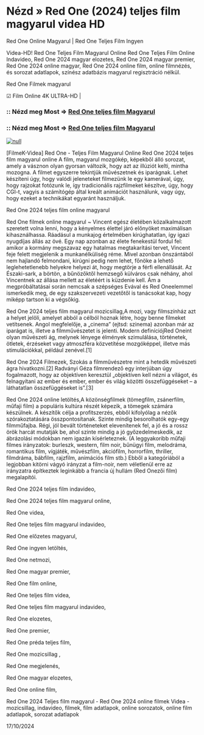 # Nézd » Red One (2024) teljes film magyarul videa HD




Red One Online Magyarul | Red One Teljes Film Ingyen

Videa-HD! Red One Teljes Film Magyarul Online Red One Teljes Film Online Indavideo, Red One 2024 magyar elozetes, Red One 2024 magyar premier, Red One 2024 online magyar, Red One 2024 online film, online filmnézés, és sorozat adatlapok, színész adatbázis magyarul regisztráció nélkül.

Red One Filmek magyarul

☑ Film Online 4K ULTRA-HD |

### :: Nézd meg Most => [Red One teljes film Magyarul](https://t.co/RJH20ZMBPl)

### :: Nézd meg Most => [Red One teljes film Magyarul](https://t.co/RJH20ZMBPl)

[![null](https://static.wixstatic.com/media/855a25_043b5abeb4ae4d35ac003198e7fe56ed~mv2.gif)](https://t.co/RJH20ZMBPl)

[FilmeK-Videa] Red One - Teljes Film Magyarul Online Red One 2024 teljes film magyarul online A film, magyarul mozgókép, képekből álló sorozat, amely a vásznon olyan gyorsan változik, hogy azt az illúziót kelti, mintha mozogna. A filmet egyszerre tekintjük művészetnek és iparágnak. Lehet készíteni úgy, hogy valódi jeleneteket filmezünk le egy kamerával, úgy, hogy rajzokat fotózunk le, így tradicionális rajzfilmeket készítve, úgy, hogy CGI-t, vagyis a számítógép által kreált animációt használunk, vagy úgy, hogy ezeket a technikákat egyaránt használjuk.

Red One 2024 teljes film online magyarul

Red One filmek online magyarul ~ Vincent egész életében közalkalmazott szeretett volna lenni, hogy a kényelmes élettel járó előnyöket maximálisan kihasználhassa. Ráadásul a munkajog értelmében kirúghatatlan, így igazi nyugdíjas állás az övé. Egy nap azonban az élete fenekestül fordul fel: amikor a kormány megszavaz egy hatalmas megtakarítási tervet, Vincent feje felett megjelenik a munkanélküliség réme. Mivel azonban önszántából nem hajlandó felmondani, kirúgni pedig nem lehet, főnöke a lehető leglehetetlenebb helyekre helyezi át, hogy megtörje a férfi ellenállását. Az Északi-sark, a börtön, a bűnözőktől hemzsegő külváros csak néhány, ahol Vincentnek az állása mellett az életéért is küzdenie kell. Ám a megpróbáltatásai során nemcsak a szépséges Evával és Red Oneelemmel ismerkedik meg, de egy szakszervezeti vezetőtől is tanácsokat kap, hogy miképp tartson ki a végsőkig.

Red One 2024 teljes film magyarul mozicsillag,A mozi, vagy filmszínház azt a helyet jelöli, amelyet abból a célból hoznak létre, hogy benne filmeket vetítsenek. Angol megfelelője, a „cinema” (ejtsd: szinema) azonban már az iparágat is, illetve a filmművészetet is jelenti. Modern definíciójRed Oneint olyan művészeti ág, melynek lényege élmények szimulálása, történetek, ötletek, érzéseket vagy atmoszféra közvetítése mozgóképpel, illetve más stimulációkkal, például zenével.[1]

Red One 2024 Filmezek, Szokás a filmművészetre mint a hetedik művészeti ágra hivatkozni.[2] Radványi Géza filmrendező egy interjúban úgy fogalmazott, hogy az objektíven keresztül „objektíven kell nézni a világot, és felnagyítani az ember és ember, ember és világ közötti összefüggéseket – a láthatatlan összefüggéseket is”.[3]

Red One 2024 online letöltés,A közönségfilmek (tömegfilm, zsánerfilm, műfaji film) a populáris kultúra részét képezik, a tömegek számára készülnek. A készítők célja a profitszerzés, ebből kifolyólag a nézők szórakoztatására összpontosítanak. Szinte mindig besorolhatók egy-egy filmműfajba. Régi, jól bevált történeteket elevenítenek fel, a jó és a rossz örök harcát mutatják be, ahol szinte mindig a jó győzedelmeskedik, az ábrázolási módokban nem igazán kísérleteznek. (A leggyakoribb műfaji filmes irányzatok: burleszk, western, film noir, bűnügyi film, melodráma, romantikus film, vígjáték, művészfilm, akciófilm, horrorfilm, thriller, filmdráma, bábfilm, rajzfilm, animációs film stb.) Ebből a kategóriából a legjobban kitörni vágyó irányzat a film-noir, nem véletlenül erre az irányzatra építkeztek leginkább a francia új hullám (Red Onezői film) megalapítói.

Red One 2024 teljes film indavideo,

Red One 2024 teljes film magyarul online,

Red One videa,

Red One teljes film magyarul indavideo,

Red One előzetes magyarul,

Red One ingyen letöltés,

Red One netmozi,

Red One magyar premier,

Red One film online,

Red One teljes film videa,

Red One teljes film magyarul indavideo,

Red One elozetes,

Red One premier,

Red One préda teljes film,

Red One mozicsillag ,

Red One megjelenés,

Red One magyar elozetes,

Red One online film,

Red One 2024 Teljes film magyarul - Red One 2024 online filmek Videa - mozicsillag, indavideo, filmek, film adatlapok, online sorozatok, online film adatlapok, sorozat adatlapok

17/10/2024
